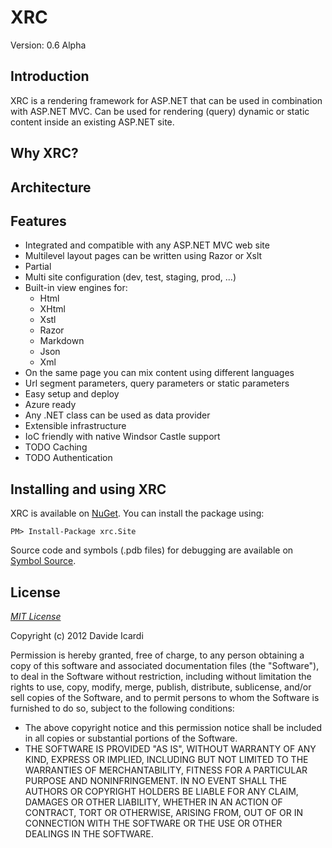 XRC
===

Version: 0.6 Alpha

Introduction
------------

XRC is a rendering framework for ASP.NET that can be used in combination with ASP.NET MVC. 
Can be used for rendering (query) dynamic or static content inside an existing ASP.NET site.

Why XRC?
--------



Architecture
------------



Features
-------------------------

- Integrated and compatible with any ASP.NET MVC web site
- Multilevel layout pages can be written using Razor or Xslt
- Partial
- Multi site configuration (dev, test, staging, prod, ...)
- Built-in view engines for:
	- Html
	- XHtml
	- Xstl
	- Razor
	- Markdown
	- Json
	- Xml
- On the same page you can mix content using different languages
- Url segment parameters, query parameters or static parameters 
- Easy setup and deploy
- Azure ready
- Any .NET class can be used as data provider
- Extensible infrastructure
- IoC friendly with native Windsor Castle support
- TODO Caching
- TODO Authentication


Installing and using XRC
------------------------

XRC is available on [NuGet]. You can install the package using:

	PM> Install-Package xrc.Site

Source code and symbols (.pdb files) for debugging are available on [Symbol Source].

License
-------

*[MIT License]* 

Copyright (c) 2012 Davide Icardi

Permission is hereby granted, free of charge, to any person obtaining a copy of this software and associated documentation files (the "Software"), to deal in the Software without restriction, including without limitation the rights to use, copy, modify, merge, publish, distribute, sublicense, and/or sell copies of the Software, and to permit persons to whom the Software is furnished to do so, subject to the following conditions:
- The above copyright notice and this permission notice shall be included in all copies or substantial portions of the Software.
- THE SOFTWARE IS PROVIDED "AS IS", WITHOUT WARRANTY OF ANY KIND, EXPRESS OR IMPLIED, INCLUDING BUT NOT LIMITED TO THE WARRANTIES OF MERCHANTABILITY, FITNESS FOR A PARTICULAR PURPOSE AND NONINFRINGEMENT. IN NO EVENT SHALL THE AUTHORS OR COPYRIGHT HOLDERS BE LIABLE FOR ANY CLAIM, DAMAGES OR OTHER LIABILITY, WHETHER IN AN ACTION OF CONTRACT, TORT OR OTHERWISE, ARISING FROM, OUT OF OR IN CONNECTION WITH THE SOFTWARE OR THE USE OR OTHER DEALINGS IN THE SOFTWARE.



[CQRS]: http://martinfowler.com/bliki/CQRS.html
[MIT License]: http://opensource.org/licenses/mit-license.php
[NuGet]: https://nuget.org/packages/xrc.Site
[Symbol Source]: http://www.symbolsource.org/